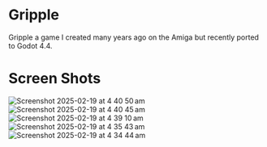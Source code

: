 # Gripple

Gripple a game I created many years ago on the Amiga but recently ported to Godot 4.4.

# Screen Shots

![Screenshot 2025-02-19 at 4 40 50 am](https://github.com/user-attachments/assets/241f1028-c740-4fe6-86cc-ba152b59e1ad)<br>
![Screenshot 2025-02-19 at 4 40 45 am](https://github.com/user-attachments/assets/55dc6c88-11f2-48f5-8dc0-e7a0b7d2d9c9)<br>
![Screenshot 2025-02-19 at 4 39 10 am](https://github.com/user-attachments/assets/047cdd17-0756-48d0-99a8-e02dd8ff5cdc)<br>
![Screenshot 2025-02-19 at 4 35 43 am](https://github.com/user-attachments/assets/57ce1015-d3b7-4c5b-8681-99d53f1f40b0)<br>
![Screenshot 2025-02-19 at 4 34 44 am](https://github.com/user-attachments/assets/284d17b4-1340-44e1-a30c-950fdc95503e)<br>
